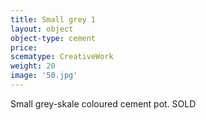 ```yaml
---
title: Small grey 1
layout: object
object-type: cement
price:
scematype: CreativeWork
weight: 20
image: '50.jpg'
---
```


Small grey-skale coloured cement pot.
SOLD
